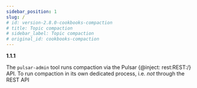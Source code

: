 ```yaml
---
sidebar_position: 1
slug: /
# id: version-2.8.0-cookbooks-compaction
# title: Topic compaction
# sidebar_label: Topic compaction
# original_id: cookbooks-compaction
---
```


**1.1.1**

The `pulsar-admin` tool runs compaction via the Pulsar {@inject: rest:REST:/} API. To run compaction in its own dedicated process, i.e. *not* through the REST API